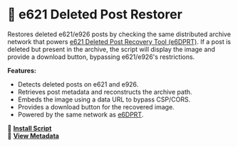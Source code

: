 # 🦦 e621 Deleted Post Restorer

Restores deleted e621/e926 posts by checking the same distributed archive network that powers [e621 Deleted Post Recovery Tool (e6DPRT)](https://e6dprt.benjifox.gay/). If a post is deleted but present in the archive, the script will display the image and provide a download button, bypassing e621/e926's restrictions.

**Features:**
- Detects deleted posts on e621 and e926.
- Retrieves post metadata and reconstructs the archive path.
- Embeds the image using a data URL to bypass CSP/CORS.
- Provides a download button for the recovered image.
- Powered by the same network as [e6DPRT](https://e6dprt.benjifox.gay/).

🔗 [**Install Script**](https://updates.benjifox.gay/e621.net.user.js)  
🧠 [**View Metadata**](https://updates.benjifox.gay/e621.net.meta.js)
